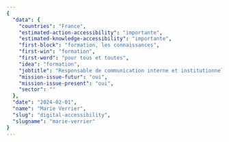```yaml
---
{
  "data": {
    "countries": "France",
    "estimated-action-accessibility": "importante",
    "estimated-knowledge-accessibility": "importante",
    "first-block": "formation, les connaissances",
    "first-win": "formation",
    "first-word": "pour tous et toutes",
    "idea": "formation",
    "jobtitle": "Responsable de communication interne et institutionnelle",
    "mission-issue-futur": "oui",
    "mission-issue-present": "oui",
    "sector": ""
  },
  "date": "2024-02-01",
  "name": "Marie Verrier",
  "slug": "digital-accessibility",
  "slugname": "marie-verrier"
}
---
```

